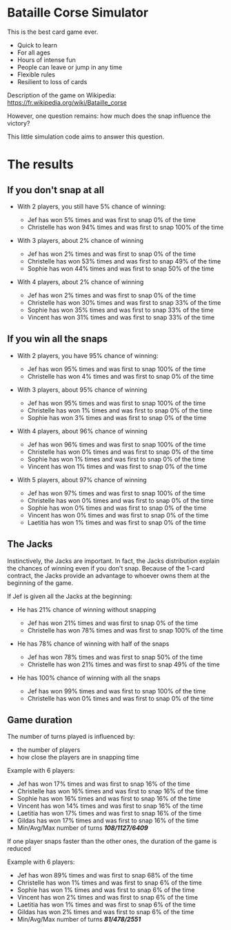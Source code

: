 # Bataille Corse Simulator

This is the best card game ever.
 - Quick to learn
 - For all ages
 - Hours of intense fun
 - People can leave or jump in any time
 - Flexible rules
 - Resilient to loss of cards

Description of the game on Wikipedia:
https://fr.wikipedia.org/wiki/Bataille_corse

However, one question remains:
how much does the snap influence the victory?

This little simulation code aims to answer this question.


# The results

## If you don't snap at all

- With 2 players, you still have 5% chance of winning:
  - Jef        has won   5% times and was first to snap   0% of the time
  - Christelle has won  94% times and was first to snap 100% of the time

- With 3 players, about 2% chance of winning
  - Jef        has won   2% times and was first to snap   0% of the time
  - Christelle has won  53% times and was first to snap  49% of the time
  - Sophie     has won  44% times and was first to snap  50% of the time

- With 4 players, about 2% chance of winning
  - Jef        has won   2% times and was first to snap   0% of the time
  - Christelle has won  30% times and was first to snap  33% of the time
  - Sophie     has won  35% times and was first to snap  33% of the time
  - Vincent    has won  31% times and was first to snap  33% of the time



## If you win all the snaps

- With 2 players, you have 95% chance of winning:
  - Jef        has won  95% times and was first to snap 100% of the time
  - Christelle has won   4% times and was first to snap   0% of the time

- With 3 players, about 95% chance of winning
  - Jef        has won  95% times and was first to snap 100% of the time
  - Christelle has won   1% times and was first to snap   0% of the time
  - Sophie     has won   3% times and was first to snap   0% of the time

- With 4 players, about 96% chance of winning
  - Jef        has won  96% times and was first to snap 100% of the time
  - Christelle has won   0% times and was first to snap   0% of the time
  - Sophie     has won   1% times and was first to snap   0% of the time
  - Vincent    has won   1% times and was first to snap   0% of the time 

- With 5 players, about 97% chance of winning
  - Jef        has won  97% times and was first to snap 100% of the time
  - Christelle has won   0% times and was first to snap   0% of the time
  - Sophie     has won   0% times and was first to snap   0% of the time
  - Vincent    has won   0% times and was first to snap   0% of the time
  - Laetitia   has won   1% times and was first to snap   0% of the time


## The Jacks

Instinctively, the Jacks are important.
In fact, the Jacks distribution explain the chances of winning even if you don't snap.
Because of the 1-card contract, the Jacks provide an advantage to whoever owns them at the beginning of the game.

If Jef is given all the Jacks at the beginning:
- He has 21% chance of winning without snapping
  - Jef        has won  21% times and was first to snap   0% of the time
  - Christelle has won  78% times and was first to snap 100% of the time

- He has 78% chance of winning with half of the snaps
  - Jef        has won  78% times and was first to snap  50% of the time
  - Christelle has won  21% times and was first to snap  49% of the time

- He has 100% chance of winning with all the snaps
  - Jef        has won  99% times and was first to snap 100% of the time
  - Christelle has won   0% times and was first to snap   0% of the time
 

## Game duration

The number of turns played is influenced by:
- the number of players
- how close the players are in snapping time

Example with 6 players:
- Jef        has won  17% times and was first to snap  16% of the time
- Christelle has won  16% times and was first to snap  16% of the time
- Sophie     has won  16% times and was first to snap  16% of the time
- Vincent    has won  14% times and was first to snap  16% of the time
- Laetitia   has won  17% times and was first to snap  16% of the time
- Gildas     has won  17% times and was first to snap  16% of the time
- Min/Avg/Max number of turns ***108/1127/6409***


If one player snaps faster than the other ones, the duration of the game is reduced

Example with 6 players:
- Jef        has won  89% times and was first to snap  68% of the time
- Christelle has won   1% times and was first to snap   6% of the time
- Sophie     has won   1% times and was first to snap   6% of the time
- Vincent    has won   2% times and was first to snap   6% of the time
- Laetitia   has won   1% times and was first to snap   6% of the time
- Gildas     has won   2% times and was first to snap   6% of the time
- Min/Avg/Max number of turns ***81/478/2551***
